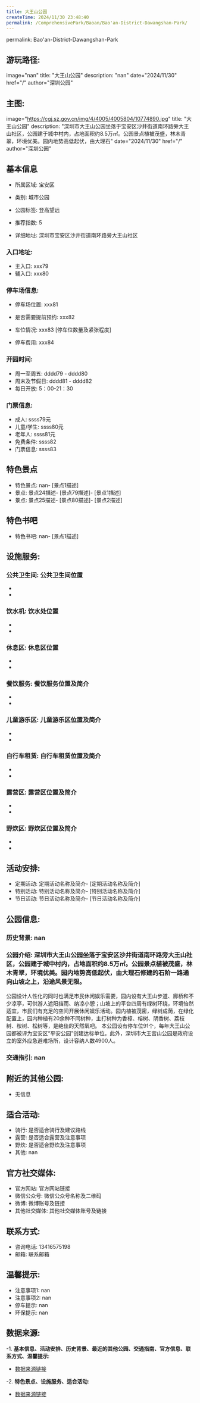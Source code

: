 ```yaml
---
title: 大王山公园
createTime: 2024/11/30 23:48:40
permalink: /ComprehensivePark/Baoan/Bao'an-District-Dawangshan-Park/
---
```

permalink: Bao'an-District-Dawangshan-Park
## 游玩路径:
image="nan"
title: "大王山公园"
description: "nan"
date="2024/11/30"
href="/"
author="深圳公园"
## 主图:
image="https://cgj.sz.gov.cn/img/4/4005/4005804/10774890.jpg"
title: "大王山公园"
description: "深圳市大王山公园坐落于宝安区沙井街道南环路旁大王山社区，公园建于城中村内，占地面积约8.5万㎡。公园景点植被茂盛，林木青翠，环境优美。园内地势高低起伏，由大理石"
date="2024/11/30"
href="/"
author="深圳公园"
## 基本信息

- 所属区域: 宝安区

- 类别: 城市公园

- 公园标签: 登高望远

- 推荐指数: 5

- 详细地址: 深圳市宝安区沙井街道南环路旁大王山社区

### 入口地址:
- 主入口: xxx79
- 辅入口: xxx80
### 停车场信息:
- 停车场位置: xxx81

- 是否需要提前预约: xxx82

- 车位情况: xxx83 [停车位数量及紧张程度]

- 停车费用: xxx84

### 开园时间:
- 周一至周五: dddd79 - dddd80
- 周末及节假日: dddd81 - dddd82
- 每日开放: 5：00-21：30

### 门票信息:
- 成人: ssss79元
- 儿童/学生: ssss80元
- 老年人: ssss81元
- 免费条件: ssss82
- 门票信息: ssss83
## 特色景点
- 特色景点: nan- [景点1描述]
- 景点: 景点24描述- [景点79描述]- [景点1描述]
- 景点: 景点25描述- [景点80描述]- [景点2描述]
## 特色书吧
- 特色书吧: nan- [景点1描述]
## 设施服务:
### 公共卫生间: 公共卫生间位置
- 
- 
### 饮水机: 饮水处位置
- 
- 
### 休息区: 休息区位置
- 
- 
### 餐饮服务: 餐饮服务位置及简介
- 
- 
### 儿童游乐区: 儿童游乐区位置及简介
- 
- 
### 自行车租赁: 自行车租赁位置及简介
- 
- 
### 露营区: 露营区位置及简介
- 
- 
### 野炊区: 野炊区位置及简介

- 
- 
## 活动安排:
- 定期活动: 定期活动名称及简介- [定期活动名称及简介]
- 特别活动: 特别活动名称及简介- [特别活动名称及简介]
- 节日活动: 节日活动名称及简介- [节日活动名称及简介]
## 公园信息:
### 历史背景: nan
### 公园介绍: 深圳市大王山公园坐落于宝安区沙井街道南环路旁大王山社区，公园建于城中村内，占地面积约8.5万㎡。公园景点植被茂盛，林木青翠，环境优美。园内地势高低起伏，由大理石修建的石阶一路通向山坡之上，沿途风景无限。
公园设计人性化的同时也满足市民休闲娱乐需要，园内设有大王山步道、廊桥和不少凉亭，可供游人遮阳挡雨、纳凉小憩；山坡上的平台四周有绿树环绕，环境怡然适宜，市民们有充足的空间开展休闲娱乐活动。园内植被茂密，绿树成荫，在绿化配置上，园内种植有20余种不同树种，主打树种为香樟、榕树、阴香树、荔枝树、桉树、松树等，是绝佳的天然氧吧。
本公园设有停车位91个，每年大王山公园都被评为宝安区“平安公园”创建达标单位。此外，深圳市大王宫山公园是政府设立的室外应急避难场所，设计容纳人数4900人。
### 交通指引: nan

## 附近的其他公园:
- 无信息

## 适合活动:
- 骑行: 是否适合骑行及建议路线
- 露营: 是否适合露营及注意事项
- 野炊: 是否适合野炊及注意事项
- 其他: nan

## 官方社交媒体:
- 官方网站: 官方网站链接
- 微信公众号: 微信公众号名称及二维码
- 微博: 微博账号及链接
- 其他社交媒体: 其他社交媒体账号及链接

## 联系方式:
- 咨询电话: 13416575198
- 邮箱: 联系邮箱

## 温馨提示:
- 注意事项1: nan
- 注意事项2: nan
- 停车提示: nan
- 环保提示: nan

## 数据来源:
-1. **基本信息、活动安排、历史背景、最近的其他公园、交通指南、官方信息、联系方式、温馨提示**:
- [数据来源链接](https://cgj.sz.gov.cn/xsmh/gysz/csgy/content/post_10774890.html)

-2. **特色景点、设施服务、适合活动**:
- [数据来源链接](https://cgj.sz.gov.cn/xsmh/gysz/csgy/content/post_10774890.html)

